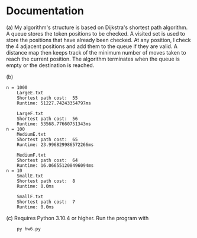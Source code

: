 # Documentation

(a)
    My algorithm's structure is based on Dijkstra's shortest path algorithm. A queue stores the token positions to be checked. A visited set is used to store the positions that have already been checked. At any position, I check the 4 adjacent positions and add them to the queue if they are valid. A distance map then keeps track of the minimum number of moves taken to reach the current position. The algorithm terminates when the queue is empty or the destination is reached.

(b)

    n = 1000
        LargeE.txt
        Shortest path cost:  55
        Runtime: 51227.74243354797ms

        LargeF.txt
        Shortest path cost:  56
        Runtime: 53568.77660751343ms
    n = 100
        MediumE.txt
        Shortest path cost:  65
        Runtime: 23.996829986572266ms

        MediumF.txt
        Shortest path cost:  64
        Runtime: 16.066551208496094ms
    n = 10
        SmallE.txt
        Shortest path cost:  8
        Runtime: 0.0ms

        SmallF.txt
        Shortest path cost:  7
        Runtime: 0.0ms

(c) Requires Python 3.10.4 or higher. Run the program with
    
        py hw6.py
